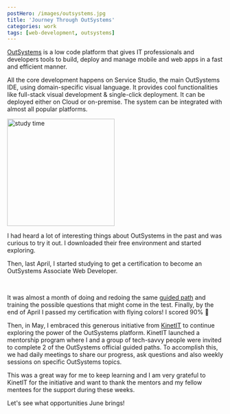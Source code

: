 ```yaml
---
postHero: /images/outsystems.jpg
title: 'Journey Through OutSystems'
categories: work
tags: [web-development, outsystems]
---
```


[OutSystems](https://www.outsystems.com/platform/) is a low code platform that
gives IT professionals and developers tools to build, deploy and manage mobile
and web apps in a fast and efficient manner.

All the core development happens on Service Studio, the main OutSystems IDE,
using domain-specific visual language. It provides cool functionalities like
full-stack visual development & single-click deployment. It can be deployed
either on Cloud or on-premise. The system can be integrated with almost all
popular platforms.

<img class="pull-left" src="https://media.giphy.com/media/3o6ZtplISa0rvzXLxe/giphy.gif"
alt="study time" style="width: 250px;">

I had heard a lot of interesting things about OutSystems in the past and was
curious to try it out. I downloaded their free environment and started exploring.

Then, last April, I started studying to get a certification to
become an OutSystems Associate Web Developer.

<br>

It was almost a month of doing and redoing the same
[guided path](https://www.outsystems.com/learn/paths/2/becoming-a-traditional-web-developer/)
and training the possible questions that might come in the test. Finally, by the
end of April I passed my certification with flying colors! I scored 90% 🚀

Then, in May, I embraced this generous initiative from
[KinetIT](https://www.linkedin.com/company/kinetit/)
to continue exploring the power of the OutSystems platform. KinetIT launched a
mentorship program where I and a group of tech-savvy people were invited to
complete 2 of the OutSystems official guided paths. To accomplish this, we had
daily meetings to share our progress, ask questions and also weekly sessions on
specific OutSystems topics.

This was a great way for me to keep learning and I am very grateful to KinetIT
for the initiative and want to thank the mentors and my fellow mentees for the
support during these weeks.

Let's see what opportunities June brings!

